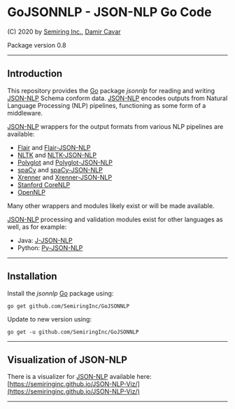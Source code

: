 # GoJSONNLP - JSON-NLP Go Code

(C) 2020 by [Semiring Inc.], [Damir Cavar]

Package version 0.8

---

## Introduction

This repository provides the [Go] package *jsonnlp* for reading and writing [JSON-NLP] Schema conform data. [JSON-NLP] encodes outputs from Natural Language Processing (NLP) pipelines, functioning as some form of a middleware.

[JSON-NLP] wrappers for the output formats from various NLP pipelines are available:

- [Flair](https://github.com/flairNLP/flair) and [Flair-JSON-NLP](https://github.com/dcavar/Flair-JSON-NLP)
- [NLTK](http://nltk.org/) and [NLTK-JSON-NLP](https://github.com/dcavar/NLTK-JSON-NLP)
- [Polyglot](https://github.com/aboSamoor/polyglot) and [Polyglot-JSON-NLP](https://github.com/dcavar/Polyglot-JSON-NLP)
- [spaCy](https://spacy.io/) and [spaCy-JSON-NLP](https://github.com/dcavar/spaCy-JSON-NLP)
- [Xrenner](https://github.com/amir-zeldes/xrenner) and [Xrenner-JSON-NLP](https://github.com/dcavar/Xrenner-JSON-NLP)
- [Stanford CoreNLP](https://stanfordnlp.github.io/CoreNLP/)
- [OpenNLP](https://opennlp.apache.org/)

Many other wrappers and modules likely exist or will be made available.

[JSON-NLP] processing and validation modules exist for other languages as well, as for example:

- Java: [J-JSON-NLP](https://github.com/dcavar/J-JSON-NLP)
- Python: [Py-JSON-NLP](https://github.com/dcavar/Py-JSON-NLP)


---

## Installation

Install the *jsonnlp* [Go] package using:

    go get github.com/SemiringInc/GoJSONNLP

Update to new version using:

    go get -u github.com/SemiringInc/GoJSONNLP

---

## Visualization of JSON-NLP

There is a visualizer for [JSON-NLP] available here: [https://semiringinc.github.io/JSON-NLP-Viz/](https://semiringinc.github.io/JSON-NLP-Viz/)

---



[Semiring Inc.]: https://semiring.com/ "Semiring Inc."
[Damir Cavar]: http://damir.cavar.me/ "Damir Cavar"
[JSON-NLP]: https://github.com/SemiringInc/JSON-NLP "JSON-NLP"
[Go]: https://golang.org/ "Golang"
